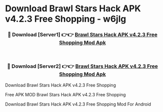 # Download Brawl Stars Hack APK v4.2.3 Free Shopping - w6jlg



<div align="center">
<h3>🔴 Download [Server1] 👉👉 <a href="https://momento.my/?title=Brawl_Stars_Hack_APK_v4.2.3_Free_Shopping">Brawl Stars Hack APK v4.2.3 Free Shopping Mod Apk</a></h3><br>

<h3>🔴 Download [Server2] 👉👉 <a href="https://momento.my/?title=Brawl_Stars_Hack_APK_v4.2.3_Free_Shopping">Brawl Stars Hack APK v4.2.3 Free Shopping Mod Apk</a></h3>
</div>



Download Brawl Stars Hack APK v4.2.3 Free Shopping 

Free APK MOD Brawl Stars Hack APK v4.2.3 Free Shopping 

Download Brawl Stars Hack APK v4.2.3 Free Shopping Mod For Android
